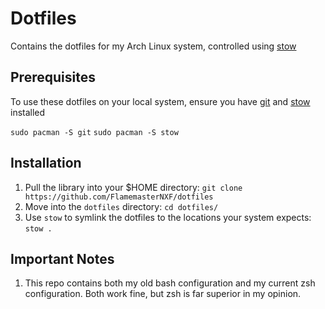 # Dotfiles
Contains the dotfiles for my Arch Linux system, controlled using [stow](https://www.gnu.org/software/stow/)

## Prerequisites
To use these dotfiles on your local system, ensure you have [git](https://wiki.archlinux.org/title/git) and [stow](https://archlinux.org/packages/extra/any/stow/) installed

`sudo pacman -S git` 
`sudo pacman -S stow`

## Installation
1) Pull the library into your $HOME directory: `git clone https://github.com/FlamemasterNXF/dotfiles`
2) Move into the `dotfiles` directory: `cd dotfiles/`
3) Use `stow` to symlink the dotfiles to the locations your system expects: `stow .`

## Important Notes
1) This repo contains both my old bash configuration and my current zsh configuration. Both work fine, but zsh is far superior in my opinion.
